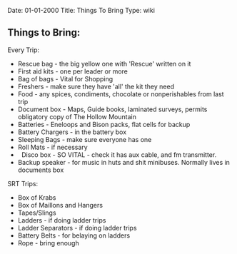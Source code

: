 Date: 01-01-2000
Title: Things To Bring
Type: wiki


Things to Bring:
----------------

Every Trip:

-   Rescue bag - the big yellow one with 'Rescue' written on it
-   First aid kits - one per leader or more
-   Bag of bags - Vital for Shopping
-   Freshers - make sure they have 'all' the kit they need
-   Food - any spices, condiments, chocolate or nonperishables from last trip
-   Document box - Maps, Guide books, laminated surveys, permits obligatory copy of The Hollow Mountain
-   Batteries - Eneloops and Bison packs, flat cells for backup
-   Battery Chargers - in the battery box
-   Sleeping Bags - make sure everyone has one
-   Roll Mats - if necessary
-   Disco box - SO VITAL - check it has aux cable, and fm transmitter.
-   Backup speaker - for music in huts and shit minibuses. Normally lives in documents box

SRT Trips:

-   Box of Krabs
-   Box of Maillons and Hangers
-   Tapes/Slings
-   Ladders - if doing ladder trips
-   Ladder Separators - if doing ladder trips
-   Battery Belts - for belaying on ladders
-   Rope - bring enough
